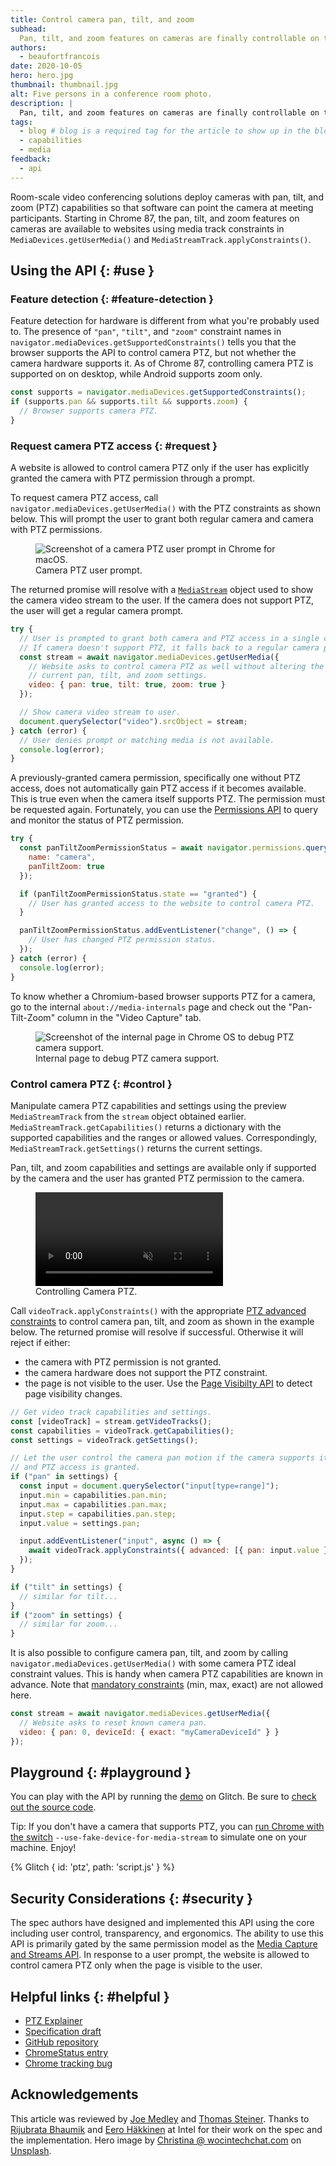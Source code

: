 ```yaml
---
title: Control camera pan, tilt, and zoom
subhead:
  Pan, tilt, and zoom features on cameras are finally controllable on the web.
authors:
  - beaufortfrancois
date: 2020-10-05
hero: hero.jpg
thumbnail: thumbnail.jpg
alt: Five persons in a conference room photo.
description: |
  Pan, tilt, and zoom features on cameras are finally controllable on the web.
tags:
  - blog # blog is a required tag for the article to show up in the blog.
  - capabilities
  - media
feedback:
  - api
---
```


Room-scale video conferencing solutions deploy cameras with pan, tilt, and zoom
(PTZ) capabilities so that software can point the camera at meeting
participants. Starting in Chrome&nbsp;87, the pan, tilt, and zoom features on
cameras are available to websites using media track constraints in
`MediaDevices.getUserMedia()` and `MediaStreamTrack.applyConstraints()`.

## Using the API {: #use }

### Feature detection {: #feature-detection }

Feature detection for hardware is different from what you're probably used to.
The presence of `"pan"`, `"tilt"`, and `"zoom"` constraint names in
`navigator.mediaDevices.getSupportedConstraints()` tells you that the browser
supports the API to control camera PTZ, but not whether the camera hardware
supports it. As of Chrome&nbsp;87, controlling camera PTZ is supported on
on desktop, while Android supports zoom only.

```js
const supports = navigator.mediaDevices.getSupportedConstraints();
if (supports.pan && supports.tilt && supports.zoom) {
  // Browser supports camera PTZ.
}
```

### Request camera PTZ access {: #request }

A website is allowed to control camera PTZ only if the user has explicitly
granted the camera with PTZ permission through a prompt.

To request camera PTZ access, call `navigator.mediaDevices.getUserMedia()` with
the PTZ constraints as shown below. This will prompt the user to grant both
regular camera and camera with PTZ permissions.

<figure class="w-figure">
  <img src="./camera-ptz-user-prompt.jpg" class="w-screenshot" alt="Screenshot of a camera PTZ user prompt in Chrome for macOS.">
  <figcaption class="w-figcaption">Camera PTZ user prompt.</figcaption>
</figure>

The returned promise will resolve with a [`MediaStream`] object used to show the
camera video stream to the user. If the camera does not support PTZ, the user
will get a regular camera prompt.

```js
try {
  // User is prompted to grant both camera and PTZ access in a single call.
  // If camera doesn't support PTZ, it falls back to a regular camera prompt.
  const stream = await navigator.mediaDevices.getUserMedia({
    // Website asks to control camera PTZ as well without altering the
    // current pan, tilt, and zoom settings.
    video: { pan: true, tilt: true, zoom: true }
  });

  // Show camera video stream to user.
  document.querySelector("video").srcObject = stream;
} catch (error) {
  // User denies prompt or matching media is not available.
  console.log(error);
}
```

A previously-granted camera permission, specifically one without PTZ access,
does not automatically gain PTZ access if it becomes available. This is true
even when the camera itself supports PTZ. The permission must be requested
again. Fortunately, you can use the [Permissions API] to query and monitor the
status of PTZ permission.

```js
try {
  const panTiltZoomPermissionStatus = await navigator.permissions.query({
    name: "camera",
    panTiltZoom: true
  });

  if (panTiltZoomPermissionStatus.state == "granted") {
    // User has granted access to the website to control camera PTZ.
  }

  panTiltZoomPermissionStatus.addEventListener("change", () => {
    // User has changed PTZ permission status.
  });
} catch (error) {
  console.log(error);
}
```

To know whether a Chromium-based browser supports PTZ for a camera, go to the
internal `about://media-internals` page and check out the "Pan-Tilt-Zoom" column
in the "Video Capture" tab.

<figure class="w-figure">
  <img src="./media-internals-page.jpg" class="w-screenshot" alt="Screenshot of the internal page in Chrome OS to debug PTZ camera support.">
  <figcaption class="w-figcaption">Internal page to debug PTZ camera support.</figcaption>
</figure>

### Control camera PTZ {: #control }

Manipulate camera PTZ capabilities and settings using the preview
`MediaStreamTrack` from the `stream` object obtained earlier.
`MediaStreamTrack.getCapabilities()` returns a dictionary with the supported
capabilities and the ranges or allowed values. Correspondingly,
`MediaStreamTrack.getSettings()` returns the current settings.

Pan, tilt, and zoom capabilities and settings are available only if supported by
the camera and the user has granted PTZ permission to the camera.

<figure class="w-figure">
  <video controls autoplay loop muted class="w-screenshot">
    <source src="https://storage.googleapis.com/web-dev-assets/camera-pan-tilt-zoom/ptz_h264.mp4" type="video/mp4">
  </video>
  <figcaption class="w-figcaption">Controlling Camera PTZ.</figcaption>
</figure>

Call `videoTrack.applyConstraints()` with the appropriate [PTZ advanced
constraints] to control camera pan, tilt, and zoom as shown in the example below.
The returned promise will resolve if successful. Otherwise it will reject if
either:
- the camera with PTZ permission is not granted.
- the camera hardware does not support the PTZ constraint.
- the page is not visible to the user. Use the [Page Visibilty API] to detect
  page visibility changes.

```js
// Get video track capabilities and settings.
const [videoTrack] = stream.getVideoTracks();
const capabilities = videoTrack.getCapabilities();
const settings = videoTrack.getSettings();

// Let the user control the camera pan motion if the camera supports it
// and PTZ access is granted.
if ("pan" in settings) {
  const input = document.querySelector("input[type=range]");
  input.min = capabilities.pan.min;
  input.max = capabilities.pan.max;
  input.step = capabilities.pan.step;
  input.value = settings.pan;

  input.addEventListener("input", async () => {
    await videoTrack.applyConstraints({ advanced: [{ pan: input.value }] });
  });
}

if ("tilt" in settings) {
  // similar for tilt...
}
if ("zoom" in settings) {
  // similar for zoom...
}
```

It is also possible to configure camera pan, tilt, and zoom by calling
`navigator.mediaDevices.getUserMedia()` with some camera PTZ ideal constraint
values. This is handy when camera PTZ capabilities are known in advance. Note
that [mandatory constraints] (min, max, exact) are not allowed here.

```js
const stream = await navigator.mediaDevices.getUserMedia({
  // Website asks to reset known camera pan.
  video: { pan: 0, deviceId: { exact: "myCameraDeviceId" } }
});
```

## Playground  {: #playground }

You can play with the API by running the [demo] on Glitch. Be sure to [check out
the source code].

Tip: If you don't have a camera that supports PTZ, you can [run Chrome with the
switch] `--use-fake-device-for-media-stream` to simulate one on your machine.
Enjoy!

{% Glitch {
  id: 'ptz',
  path: 'script.js'
} %}

## Security Considerations  {: #security }

The spec authors have designed and implemented this API using the core
including user control, transparency, and ergonomics. The ability to use this
API is primarily gated by the same permission model as the [Media Capture and
Streams API]. In response to a user prompt, the website is allowed to control
camera PTZ only when the page is visible to the user.

## Helpful links {: #helpful }

- [PTZ Explainer](https://github.com/w3c/mediacapture-image/blob/master/ptz-explainer.md)
- [Specification draft](https://w3c.github.io/mediacapture-image/)
- [GitHub repository](https://github.com/w3c/mediacapture-image)
- [ChromeStatus entry](https://www.chromestatus.com/feature/5570717087170560)
- [Chrome tracking bug](https://bugs.chromium.org/p/chromium/issues/detail?id=934063)

## Acknowledgements

This article was reviewed by [Joe Medley] and [Thomas Steiner].
Thanks to [Rijubrata Bhaumik] and [Eero Häkkinen] at Intel for their work on the
spec and the implementation.
Hero image by [Christina @ wocintechchat.com] on [Unsplash].

<!-- lint disable definition-case -->
[mandatory constraints]: https://developer.mozilla.org/en-US/docs/Web/API/Media_Streams_API/Constraints#Specifying_a_range_of_values:~:text=mandatory
[`MediaStream`]: https://developer.mozilla.org/en-US/docs/Web/API/MediaStream
[Permissions API]: https://developer.mozilla.org/en-US/docs/Web/API/Permissions_API
[PTZ advanced constraints]: https://bugs.chromium.org/p/chromium/issues/detail?id=1126045
[Page Visibilty API]: https://developer.mozilla.org/en-US/docs/Web/API/Page_Visibility_API
[demo]: https://ptz.glitch.me/
[check out the source code]: https://glitch.com/edit/#!/ptz?path=public%2Fscript.js
[run Chrome with the switch]: https://www.chromium.org/developers/how-tos/run-chromium-with-flags
[Media Capture and Streams API]: https://w3c.github.io/mediacapture-main
[Controlling Access to Powerful Web Platform Features]: https://chromium.googlesource.com/chromium/src/+/lkgr/docs/security/permissions-for-powerful-web-platform-features.md
[Joe Medley]: https://github.com/jpmedley
[Thomas Steiner]: https://github.com/tomayac
[Eero Häkkinen]: https://github.com/eehakkin
[Rijubrata Bhaumik]: https://github.com/riju
[Christina @ wocintechchat.com]: https://unsplash.com/@wocintechchat
[Unsplash]: https://unsplash.com/photos/lqPLmYD_MO8
<!-- lint enable definition-case -->
